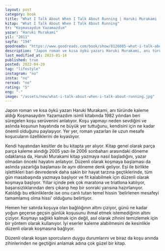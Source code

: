 ```yaml
---
layout: post
category: book
title: "What I Talk About When I Talk About Running | Haruki Murakami (Kitap)"
kitap: "What I Talk About When I Talk About Running"
tr: "Koşmasaydım Yazamazdım"
yazar: "Haruki Murakami"
yil: "2011"
sayfa: "194"
goodreads: "https://www.goodreads.com/book/show/8126085-what-i-talk-about-when-i-talk-about-running"
description: "Japon roman ve kısa öykü yazarı Haruki Murakami, anı türünde kaleme aldığı Koşmasaydım Yazamazdım isimli kitabında 1982 yılından beri süregelen koşu serüvenini anlatıyor."
last_modified_at: 2023-01-14
published: true
posted: 2022-04-20
tag: "lifestyle"
instagram: "no"
insta: "no"
reread: "no"
rating: "5"
eng: "-"
image: "/assets/new/what-i-talk-about-when-i-talk-about-running.jpg"
---
```


Japon roman ve kısa öykü yazarı Haruki Murakami, anı türünde kaleme aldığı Koşmasaydım Yazamazdım isimli kitabında 1982 yılından beri süregelen koşu serüvenini anlatıyor. Koşu yapmayı neden sevdiğini ve aslında koşunun hayatında ne büyük yer tuttuğunu, kendisini için ne kadar önemli olduğunu paylaşıyor. Yer yer, roman yazarları ile uzun mesafe koşucuların özelliklerini de kıyaslıyor.

Kendi hayatından kesitler de bu kitapta yer alıyor. Kitap genel olarak parça parça kaleme alındığı 2005 yazı ile 2006 sonbaharı arasındaki döneme odaklansa da, Haruki Murakami kitap yazmaya nasıl başladığını, yazar olmadan önceki hayatını anlatıyor. Düzenli olarak koşmaya başlaması da aslında yazarlığa başlaması ile aynı döneme denk geliyor. Eşi ile birlikte işlettikleri bari devrederek daha sakin bir hayat tarzına geçtiklerinde, tüm gün masabaşında yazmaya başlıyor ve fit kalabilmek için düzenli olarak koşmaya başlıyor. Yıllar içinde pek çok maratona ve triatlona katılıyor, başarısızlıklarından ders çıkarıp hep bir sonraki yarısına hazırlanıyor. Katıldığı bu etkinliklerde ise onu canlı tutan temel hissin 'belirlenen mesafeyi tamamlamış olma hissi' olduğunu belirtiyor.

Hemen her satırda koşuya olan bağlılığının altını çiziyor, günü ne kadar yoğun geçerse geçsin günlük koşusunu ihmal etmek istemediğinin altını çiziyor. Koşmayı sağlıklı kalmak için değil, asıl olarak zihnini temizlemek için bir yöntem olarak kullanıyor. İyi eserler kaleme alabilmesini de kesinlikle düzenli olarak koşmasına bağlıyor.

Düzenli olarak koşan sporcuların duygu durumlarını ve biraz da koşu anında zihinlerinden ne geçtiğini anlamak adına çok güzel bir kitap.
